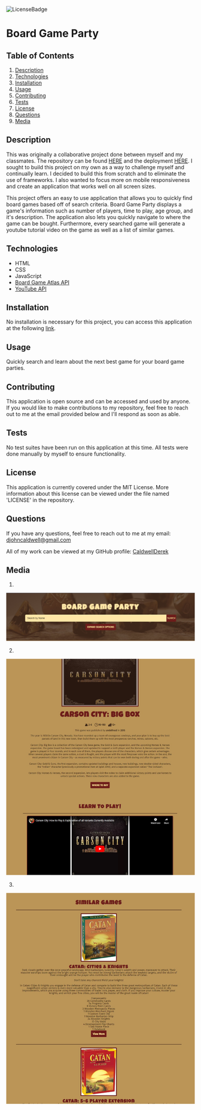 ![LicenseBadge](https://img.shields.io/badge/License-MIT-blue)
# Board Game Party

## Table of Contents
1. [Description](#description)
2. [Technologies](#technologies)
3. [Installation](#installation)
4. [Usage](#usage)
5. [Contributing](#contributing)
6. [Tests](#tests)
7. [License](#license)
8. [Questions](#questions)
9. [Media](#media)

## Description
This was originally a collaborative project done between myself and my classmates. The  repository can be found [HERE](https://github.com/Bram-G/Board-Game-Party) and the deployment [HERE](https://bram-g.github.io/Board-Game-Party/). I sought to build this project on my own as a way to challenge myself and continually learn. I decided to build this from scratch and to eliminate the use of frameworks. I also wanted to focus more on mobile responsiveness and create an application that works well on all screen sizes.

This project offers an easy to use application that allows you to quickly find board games based off of search criteria. Board Game Party displays a game's information such as number of players, time to play, age group, and it's description. The application also lets you quickly navigate to where the game can be bought. Furthermore, every searched game will generate a youtube tutorial video on the game as well as a list of similar games.

## Technologies
- HTML
- CSS
- JavaScript
- [Board Game Atlas API](https://www.boardgameatlas.com/api/docs)
- [YouTube API](https://developers.google.com/youtube/v3)

## Installation
No installation is necessary for this project, you can access this application at the following [link](www.google.com). 

## Usage
Quickly search and learn about the next best game for your board game parties.

## Contributing
This application is open source and can be accessed and used by anyone. If you would like to make contributions to my repository, feel free to reach out to me at the email provided below and I'll respond as soon as able.

## Tests
No test suites have been run on this application at this time. All tests were done manually by myself to ensure functionality.

## License
This application is currently covered under the MIT License. More information about this license can be viewed under the file named 'LICENSE' in the repository.

## Questions
If you have any questions, feel free to reach out to me at my email: djohncaldwell@gmail.com

All of my work can be viewed at my GitHub profile: [CaldwellDerek](https://github.com/CaldwellDerek)

## Media

1.
![SearchBar](./images/search.jpg)

2.
![Content](./images/content.jpg)

3.
![SimilarGame](./images/similar.jpg)